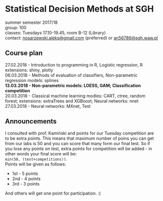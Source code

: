 # Statistical Decision Methods at SGH
summer semester 2017/18  
group: 100  
classes: Tuesdays 17.10-19.45, room B-12 (Library)  
contact: nosarzewski.aleks@gmail.com (preferred) or an56786@sgh.waw.pl
## Course plan
27.02.2018 - Introduction to programming in R, Logistic regression, R extensions: shiny, plotly  
06.03.2018 - Methods of evaluation of classifiers, Non-parametric regression models: splines  
__13.03.2018 - Non-parametric models: LOESS, GAM; Classification competition__  
20.03.2018 - Classical machine learning modles: CART, ctree, random forest; extensions: extraTrees and XGBoost; Neural networks: nnet  
27.03.2018 - Neural networks: MXnet, Test  
## Announcements
I consulted with prof. Kamiński and points for our Tuesday competition are to be extra points. This means that maximum number of poins you can get from our labs is 50 and you can score that many form our final test. So if you lose any points on test, extra points for competition will be added - in other words your final score will be:  
`min(50, (test+competitions))`.  
Points will be given as follows:  
* 1st - 5 points  
* 2nd - 4 points  
* 3rd - 3 points  

And others will get one point for participation. :) 
